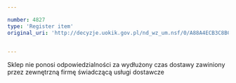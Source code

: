 ```yaml
---

number: 4827
type: 'Register item'
original_uri: 'http://decyzje.uokik.gov.pl/nd_wz_um.nsf/0/A88A4ECB3C8BCE20C1257B8300328C7A?OpenDocument'


---
```


Sklep nie ponosi odpowiedzialności za wydłużony czas dostawy zawiniony przez zewnętrzną firmę świadczącą usługi dostawcze
